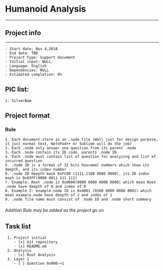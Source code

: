 # Humanoid Analysis
---
## Project info
---
	- Start date: Nov 4,2018
	- End date: TBD
	- Project type: Support document
	- Initial input: NULL
	- Language: English
	- Dependencies: NULL
	- Estimated completion: 0%

## PIC list:

	1. SilverBam

## Project format

### Rule
	1. Each document store in an .node file (Well just for design purpose, it just normal text, NotePad++ or Sublime will do the job)
	2. Each .node only answer one question from its parent .node
	3. Each .node contain its ID code, parents .node ID
	4. Each .node must contain list of question for analyzing and list of incurred question
	5. .node ID is a format of 32 bits hexcemal numbers which show its deepth, and its index number
	6. .node ID deepth mask 0xFC00 (1111 1100 0000 0000), its ID index mash is 0x03FF(0000 0011 111 111)
	7. Example: Root .node is 0x0000(0000 0000 0000 0000) which mean Root .node have deepth of 0 and index of 0
	8. Example 2: example.node ID is 0x4001 (0100 0000 0000 0001) which mean example.node have deepth of 2 and index of 1
	9. .node file name must consist of .node ID and .node short summary

###### _Addition Rule may be added as the project go on_


## Task list

	 1. Project initial
		- [x] Git repository
		- [x] README.md
	 2. Analysis
		- [x] Root Analysis
	 3. Layer 1
	 	- [ ] Question 0x000->1
	 	
